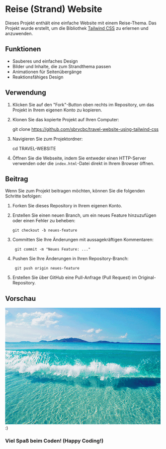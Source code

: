 # Reise (Strand) Website

Dieses Projekt enthält eine einfache Website mit einem Reise-Thema. Das Projekt wurde erstellt, um die Bibliothek [Tailwind CSS](https://tailwindcss.com/) zu erlernen und anzuwenden.




## Funktionen

- Sauberes und einfaches Design
- Bilder und Inhalte, die zum Strandthema passen
- Animationen für Seitenübergänge
- Reaktionsfähiges Design

## Verwendung

1. Klicken Sie auf den "Fork"-Button oben rechts im Repository, um das Projekt in Ihrem eigenen Konto zu kopieren.

2. Klonen Sie das kopierte Projekt auf Ihren Computer:

      git clone https://github.com/sbrycbc/travel-website-using-tailwind-css


3. Navigieren Sie zum Projektordner:

      cd TRAVEL-WEBSITE


4. Öffnen Sie die Webseite, indem Sie entweder einen HTTP-Server verwenden oder die `index.html`-Datei direkt in Ihrem Browser öffnen.


## Beitrag

Wenn Sie zum Projekt beitragen möchten, können Sie die folgenden Schritte befolgen:

1. Forken Sie dieses Repository in Ihrem eigenen Konto.

2. Erstellen Sie einen neuen Branch, um ein neues Feature hinzuzufügen oder einen Fehler zu beheben:

       git checkout -b neues-feature

3. Committen Sie Ihre Änderungen mit aussagekräftigen Kommentaren:

        git commit -m "Neues Feature: ..."


4. Pushen Sie Ihre Änderungen in Ihren Repository-Branch:

        git push origin neues-feature


5. Erstellen Sie über GitHub eine Pull-Anfrage (Pull Request) im Original-Repository.


## Vorschau

![Alt Text](./src/assets/video/strand.gif) :)


### Viel Spaß beim Coden! (Happy Coding!)










